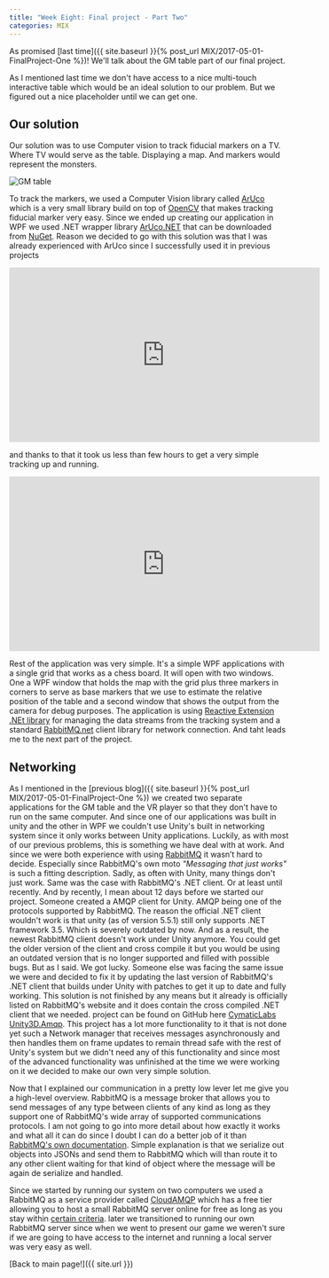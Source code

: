 ```yaml
---
title: "Week Eight: Final project - Part Two"
categories: MIX
---
```


As promised [last time]({{ site.baseurl }}{% post_url MIX/2017-05-01-FinalProject-One %})! We'll talk about the GM table part of our final project.

As I mentioned last time we don't have access to a nice multi-touch interactive table which would be an ideal solution to our problem. But we figured out a nice placeholder until we can get one.

## Our solution

Our solution was to use Computer vision to track fiducial markers on a TV. Where TV would serve as the table. Displaying a map. And markers would represent the monsters.

![GM table]({{site.url}}/images/MixWeekEight/gm_table_insero.jpg)

To track the markers, we used a Computer Vision library called [ArUco](http://docs.opencv.org/3.1.0/d5/dae/tutorial_aruco_detection.html) which is a very small library build on top of [OpenCV](http://opencv.org/) that makes tracking fiducial marker very easy. Since we ended up creating our application in WPF we used .NET wrapper library [ArUco.NET](https://bitbucket.org/horizongir/aruco.net) that can be downloaded from [NuGet](https://www.nuget.org/packages/Aruco.Net/). Reason we decided to go with this solution was that I was already experienced with ArUco since I successfully used it in previous projects

<iframe width="560" height="315" src="https://www.youtube.com/embed/-u97_TDxADw" frameborder="0" allowfullscreen></iframe>

and thanks to that it took us less than few hours to get a very simple tracking up and running.

<iframe width="560" height="315" src="https://www.youtube.com/embed/mjx6otLT_MM" frameborder="0" allowfullscreen></iframe>

Rest of the application was very simple. It's a simple WPF applications with a single grid that works as a chess board. It will open with two windows. One a WPF window that holds the map with the grid plus three markers in corners to serve as base markers that we use to estimate the relative position of the table and a second window that shows the output from the camera for debug purposes. The application is using [Reactive Extension .NEt library](http://reactivex.io/) for managing the data streams from the tracking system and a standard [RabbitMQ.net](https://github.com/rabbitmq/rabbitmq-dotnet-client) client library for network connection.
And taht leads me to the next part of the project.

## Networking

As I mentioned in the [previous blog]({{ site.baseurl }}{% post_url MIX/2017-05-01-FinalProject-One %}) we created two separate applications for the GM table and the VR player so that they don't have to run on the same computer. And since one of our applications was built in unity and the other in WPF we couldn't use Unity's built in networking system since it only works between Unity applications. Luckily, as with most of our previous problems, this is something we have deal with at work. And since we were both experience with using [RabbitMQ](https://www.rabbitmq.com/) it wasn’t hard to decide. Especially since RabbitMQ's own moto _"Messaging that just works"_ is such a fitting description.
Sadly, as often with Unity, many things don't just work. Same was the case with RabbitMQ's .NET client. Or at least until recently. And by recently, I mean about 12 days before we started our project. Someone created a AMQP client for Unity. AMQP being one of the protocols supported by RabbitMQ.
The reason the official .NET client wouldn't work is that unity (as of version 5.5.1) still only supports .NET framework 3.5. Which is severely outdated by now. And as a result, the newest RabbitMQ client doesn't work under Unity anymore. You could get the older version of the client and cross compile it but you would be using an outdated version that is no longer supported and filled with possible bugs. But as I said. We got lucky. Someone else was facing the same issue we were and decided to fix it by updating the last version of RabbitMQ's .NET client that builds under Unity with patches to get it up to date and fully working. This solution is not finished by any means but it already is officially listed on RabbitMQ's website and it does contain the cross compiled .NET client that we needed. project can be found on GitHub here [CymaticLabs Unity3D.Amqp](https://github.com/CymaticLabs/Unity3D.Amqp).
This project has a lot more functionality to it that is not done yet such a Network manager that receives messages asynchronously and then handles them on frame updates to remain thread safe with the rest of Unity's system but we didn't need any of this functionality and since most of the advanced functionality was unfinished at the time we were working on it we decided to make our own very simple solution.

Now that I explained our communication in a pretty low lever let me give you a high-level overview. RabbitMQ is a message broker that allows you to send messages of any type between clients of any kind as long as they support one of RabbitMQ's wide array of supported communications protocols. I am not going to go into more detail about how exactly it works and what all it can do since I doubt I can do a better job of it than [RabbitMQ's own documentation](https://www.rabbitmq.com/getstarted.html).
Simple explanation is that we serialize out objects into JSONs and send them to RabbitMQ which will than route it to any other client waiting for that kind of object where the message will be again de serialize and handled.

Since we started by running our system on two computers we used a RabbitMQ as a service provider called [CloudAMQP](https://www.cloudamqp.com/) which has a free tier allowing you to host a small RabbitMQ server online for free as long as you stay within [certain criteria](https://www.cloudamqp.com/plans.html).
later we transitioned to running our own RabbitMQ server since when we went to present our game we weren't sure if we are going to have access to the internet and running a local server was very easy as well.

[Back to main page!]({{ site.url }})

